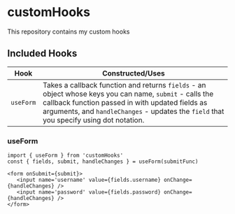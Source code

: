 # customHooks
This repository contains my custom hooks

## Included Hooks

 Hook | Constructed/Uses 
 ---- | ----------------
 `useForm` | Takes a callback function and returns `fields` - an object whose keys you can name, `submit` - calls the callback function passed in with updated fields as arguments, and `handleChanges` - updates the `field` that you specify using dot notation.

### useForm
 ```
import { useForm } from 'customHooks'
const { fields, submit, handleChanges } = useForm(submitFunc)

<form onSubmit={submit}>
    <input name='username' value={fields.username} onChange={handleChanges} />
    <input name='password' value={fields.password} onChange={handleChanges} />
</form>
```

